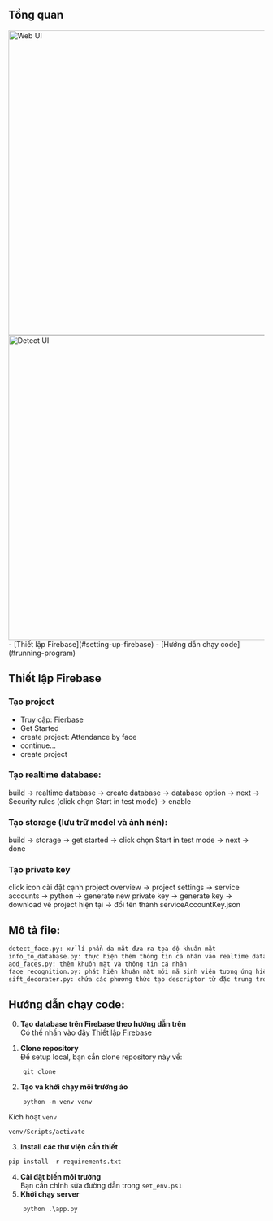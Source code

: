 
## Tổng quan
<image src="https://i.imgur.com/jhUDRoq.png" alt="Web UI" width="600 px">

<image src="https://i.imgur.com/DKWZmMI.png" alt="Detect UI" width="600 px">
- [Thiết lập Firebase](#setting-up-firebase)
- [Hướng dẫn chạy code](#running-program)

## Thiết lập Firebase
### Tạo project
- Truy cập: [Fierbase](https://firebase.google.com/)
- Get Started
- create project: Attendance by face
- continue...
- create project

### Tạo realtime database:
build -> realtime database -> create database -> database option -> next -> Security rules (click chọn Start in test mode) -> enable

### Tạo storage (lưu trữ model và ảnh nén):
build -> storage -> get started -> click chọn Start in test mode -> next -> done

### Tạo private key
click icon cài đặt cạnh project overview -> project settings -> service accounts -> python -> generate new private key -> generate key -> download về project hiện tại -> đổi tên thành serviceAccountKey.json

## Mô tả file:
```sh
detect_face.py: xử lí phần da mặt đưa ra tọa độ khuân mặt
info_to_database.py: thực hiện thêm thông tin cá nhân vào realtime database; ảnh và model knn sau khi fit vào storage
add_faces.py: thêm khuôn mặt và thông tin cá nhân
face_recognition.py: phát hiện khuận mặt mới mã sinh viên tương ứng hiển thị
sift_decorater.py: chứa các phương thức tạo descriptor từ đặc trung trong phương pháp SIFT
```

## Hướng dẫn chạy code:
0. **Tạo database trên Firebase theo hướng dẫn trên** \
Có thể nhấn vào đây [Thiết lập Firebase](#setting-up-firebase)

1. **Clone repository** \
Để setup local, bạn cần clone repository này về:
```shell
    git clone
```
2. **Tạo và khởi chạy môi trường ảo**
```shell
    python -m venv venv
```
Kích hoạt `venv`
```
venv/Scripts/activate
```
3. **Install các thư viện cần thiết**
```shell
pip install -r requirements.txt
```
4. **Cài đặt biến môi trường** \
Bạn cần chỉnh sửa đường dẫn trong `set_env.ps1`
5. **Khởi chạy server**
```shell
    python .\app.py
```
